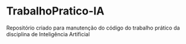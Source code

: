 # TrabalhoPratico-IA
Repositório criado para manutenção do código do trabalho prático da disciplina de Inteligência Artificial
